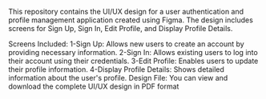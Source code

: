 This repository contains the UI/UX design for a user authentication and profile management application created using Figma.
The design includes screens for Sign Up, Sign In, Edit Profile, and Display Profile Details.

Screens Included:
1-Sign Up: Allows new users to create an account by providing necessary information.
2-Sign In: Allows existing users to log into their account using their credentials.
3-Edit Profile: Enables users to update their profile information.
4-Display Profile Details: Shows detailed information about the user's profile.
Design File:
You can view and download the complete UI/UX design in PDF format

